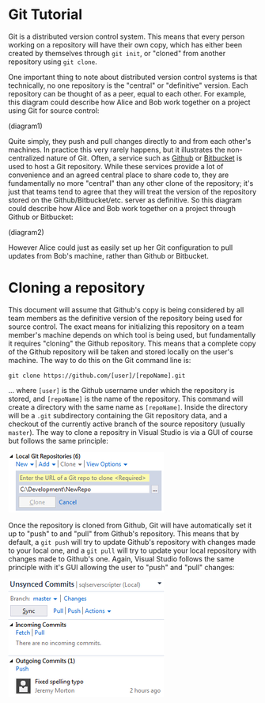 # Git Tutorial
Git is a distributed version control system.  This means that every person working on a repository will have their own copy, which has either been created by themselves through `git init`, or "cloned" from another repository using `git clone`.

One important thing to note about distributed version control systems is that technically, no one repository is the "central" or "definitive" version.  Each repository can be thought of as a peer, equal to each other.  For example, this diagram could describe how Alice and Bob work together on a project using Git for source control:

(diagram1)

Quite simply, they push and pull changes directly to and from each other's machines.  In practice this very rarely happens, but it illustrates the non-centralized nature of Git.  Often, a service such as [Github](https://github.com/) or [Bitbucket](https://bitbucket.org/) is used to host a Git repository.  While these services provide a lot of convenience and an agreed central place to share code to, they are fundamentally no more "central" than any other clone of the repository; it's just that teams tend to agree that they will treat the version of the repository stored on the Github/Bitbucket/etc. server as definitive.  So this diagram could describe how Alice and Bob work together on a project through Github or Bitbucket:

(diagram2)

However Alice could just as easily set up her Git configuration to pull updates from Bob's machine, rather than Github or Bitbucket.

# Cloning a repository
This document will assume that Github's copy is being considered by all team members as the definitive version of the repository being used for source control.  The exact means for initializing this repository on a team member's machine depends on which tool is being used, but fundamentally it requires "cloning" the Github repository.  This means that a complete copy of the Github repository will be taken and stored locally on the user's machine.  The way to do this on the Git command line is:

```
git clone https://github.com/[user]/[repoName].git
```

... where `[user]` is the Github username under which the repository is stored, and `[repoName]` is the name of the repository.  This command will create a directory with the same name as `[repoName]`.  Inside the directory will be a `.git` subdirectory containing the Git repository data, and a checkout of the currently active branch of the source repository (usually `master`).  The way to clone a repositry in Visual Studio is via a GUI of course but follows the same principle:

![VS clone GUI](vs-clone.png)

Once the repository is cloned from Github, Git will have automatically set it up to "push" to and "pull" from Github's repository.  This means that by default, a `git push` will try to update Github's repository with changes made to your local one, and a `git pull` will try to update your local repository with changes made to Github's one.  Again, Visual Studio follows the same principle with it's GUI allowing the user to "push" and "pull" changes:

![VS push/pull GUI](vs-pushpull.png)
